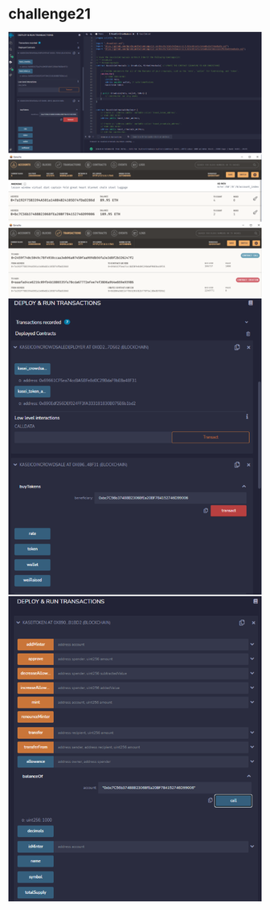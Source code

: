 # challenge21
![](./Capture1.PNG)
![](./Capture2.PNG)
![](./Capture3.PNG)
![](./Capture4.PNG)
![](./Capture5.PNG)